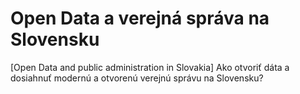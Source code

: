 # Open Data a verejná správa na Slovensku 

[Open Data and public administration in Slovakia] 
Ako otvoriť dáta a dosiahnuť modernú a otvorenú verejnú správu na Slovensku?
